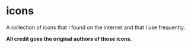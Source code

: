 
# icons

A collection of icons that I found on the internet and that I use frequently.

**All credit goes the original authors of those icons.**
